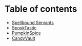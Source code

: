# Table of contents

* [Spellbound Servants](README.md)
* [SpookTastic](spooktastic.md)
* [PumpkinSpice](pumpkinspice.md)
* [CandyVault](HackTheBoo2023-Practice.md)
